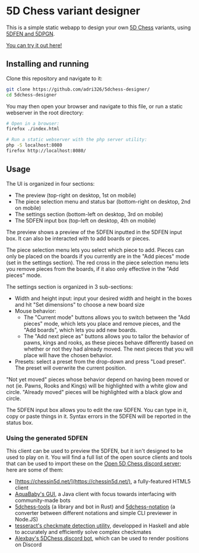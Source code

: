 # 5D Chess variant designer

This is a simple static webapp to design your own [5D Chess](https://5dchesswithmultiversetimetravel.com/) variants, using [5DFEN and 5DPGN](https://github.com/adri326/5dchess-notation/).

[You can try it out here!](https://adri326.github.io/5dchess-designer)

## Installing and running

Clone this repository and navigate to it:

```sh
git clone https://github.com/adri326/5dchess-designer/
cd 5dchess-designer
```

You may then open your browser and navigate to this file, or run a static webserver in the root directory:

```sh
# Open in a browser:
firefox ./index.html

# Run a static webserver with the php server utility:
php -S localhost:8080
firefox http://localhost:8080/
```
## Usage

The UI is organized in four sections:

- The preview (top-right on desktop, 1st on mobile)
- The piece selection menu and status bar (bottom-right on desktop, 2nd on mobile)
- The settings section (bottom-left on desktop, 3rd on mobile)
- The 5DFEN input box (top-left on desktop, 4th on mobile)

The preview shows a preview of the 5DFEN inputted in the 5DFEN input box. It can also be interacted with to add boards or pieces.

The piece selection menu lets you select which piece to add. Pieces can only be placed on the boards if you currently are in the "Add pieces" mode (set in the settings section).
The red cross in the piece selection menu lets you remove pieces from the boards, if it also only effective in the "Add pieces" mode.

The settings section is organized in 3 sub-sections:

- Width and height input: input your desired width and height in the boxes and hit "Set dimensions" to choose a new board size
- Mouse behavior:
  - The "Current mode" buttons allows you to switch between the "Add pieces" mode, which lets you place and remove pieces, and the "Add boards", which lets you add new boards.
  - The "Add next piece as" buttons allows you to tailor the behavior of pawns, kings and rooks, as these pieces behave differently based on whether or not they had already moved. The next pieces that you will place will have the chosen behavior.
- Presets: select a preset from the drop-down and press "Load preset". The preset will overwrite the current position.

"Not yet moved" pieces whose behavior depend on having been moved or not (ie. Pawns, Rooks and Kings) will be highlighted with a white glow and circle.
"Already moved" pieces will be highlighted with a black glow and circle.

The 5DFEN input box allows you to edit the raw 5DFEN. You can type in it, copy or paste things in it.
Syntax errors in the 5DFEN will be reported in the status box.

### Using the generated 5DFEN

This client can be used to preview the 5DFEN, but it isn't designed to be used to play on it.
You will find a full list of the open source clients and tools that can be used to import these on the [Open 5D Chess discord server](https://discord.chessin5d.net/); here are some of them:

- [https://chessin5d.net/](https://chessin5d.net/), a fully-featured HTML5 client
- [AquaBaby's GUI](https://github.com/Slavrick/5dChessGUI), a Java client with focus towards interfacing with community-made bots
- [5dchess-tools](https://github.com/adri326/5dchess-tools) (a library and bot in Rust) and [5dchess-notation](https://github.com/adri326/5dchess-notation) (a converter between different notations and simple CLI previewer in Node.JS)
- [tesseract's checkmate detection utility](https://github.com/penteract/cwmtt), developped in Haskell and able to accurately and efficiently solve complex checkmates
- [Alexbay's 5DChess discord bot](https://gitlab.com/alexbay218/5d-chess-discord), which can be used to render positions on Discord
